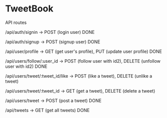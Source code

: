 # TweetBook

API routes

/api/auth/signin -> POST (login user) DONE

/api/auth/signup -> POST (signup user) DONE

/api/user/profile -> GET (get user's profile), PUT (update user profile) DONE

/api/users/follow/:user_id -> POST (follow user with id2), DELETE (unfollow user with id2) DONE

/api/users/tweet/:tweet_id/like -> POST (like a tweet), DELETE (unlike a tweet)

/api/users/tweet/:tweet_id -> GET (get a tweet), DELETE (delete a tweet)

/api/users/tweet -> POST (post a tweet) DONE

/api/tweets -> GET (get all tweets) DONE
